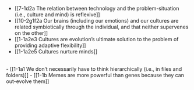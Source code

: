 - [[7-1d2a The relation between technology and the problem-situation (i.e., culture and mind) is reflexive]]
- [[10-2g1f2a Our brains (including our emotions) and our cultures are related symbiotically through the individual, and that neither supervenes on the other]]
- [[1-1a2e3 Cultures are evolution’s ultimate solution to the problem of providing adaptive flexibility]]
- [[1-1a2e5 Cultures nurture minds]]
<br>
- [[1-1a1 We don’t necessarily have to think hierarchically (i.e., in files and folders)]]
- [[1-1b Memes are more powerful than genes because they can out-evolve them]]
